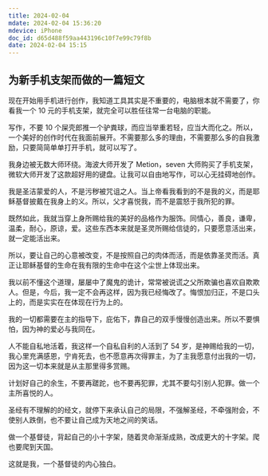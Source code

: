 ```yaml
---
title: 2024-02-04
mdate: 2024-02-04 15:36:20
mdevice: iPhone
doc_id: d65d488f59aa443196c10f7e99c79f8b
date: 2024-02-04 15:15
---
```


## 为新手机支架而做的一篇短文

现在开始用手机进行创作，我知道工具其实是不重要的，电脑根本就不需要了，你看我一个 10 元的手机支架，就完全可以胜任往常一台电脑的职能。

写作，不要 10 个屎壳郎推一个驴粪球，而应当举重若轻，应当大而化之。所以，一个美好的创作时代在我面前展开。不需要那么多的理由，不需要那么多的自我激励，只要简简单单打开手机，就可以写了。

我身边被无数大师环绕。海波大师开发了 Metion，seven 大师购买了手机支架，微软大师开发了这款超好用的键盘。让我可以自由地写作，可以心无挂碍地创作。

我是圣洁蒙爱的人，不是污秽被咒诅之人。当上帝看我看到的不是我的义，而是耶稣基督披戴在我身上的义。所以，父才喜悦我，而不是震怒于我所犯的罪。

既然如此，我就当穿上身所赐给我的美好的品格作为服饰。同情心，善良，谦卑，温柔，耐心，原谅，爱。这些东西本来就是圣灵所赐给信徒的，只要愿意活出来，就一定能活出来。

所以，要让自己的心意被改变，不是按照自己的肉体而活，而是依靠圣灵而活。真正让耶稣基督的生命在我有限的生命中在这个尘世上体现出来。

我以前不懂这个道理，屡屡中了魔鬼的诡计，常常被说谎之父所欺骗也喜欢自欺欺人。但是，今后，我一定不会再这样，因为我已经悔改了。悔恨加归正，不是口头上的，而是实实在在体现在行为上的。

我的一切都需要在主的指导下，庇佑下，靠自己的双手慢慢创造出来。所以不要惧怕，因为神的爱必与我同在。

人不能自私地活着，我这样一个自私自利的人活到了 54 岁，是神赐给我的一切，我心里充满感恩，宁肯死去，也不愿意再次得罪主，为了主我愿意付出我的一切，因为这一切本来就是从主那里得多赏赐。

计划好自己的余生，不要再蹉跎，也不要再犯罪，尤其不要勾引别人犯罪。做一个主所喜悦的人。

圣经有不理解的的经文，就停下来承认自己的局限，不强解圣经，不牵强附会，不使别人跌倒，也不要让自己成为天地之间的笑话。

做一个基督徒，背起自己的小十字架，随着灵命渐渐成熟，改成更大的十字架。爬也要爬到天国。

这就是我，一个基督徒的内心独白。